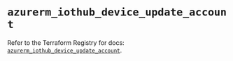 # `azurerm_iothub_device_update_account`

Refer to the Terraform Registry for docs: [`azurerm_iothub_device_update_account`](https://registry.terraform.io/providers/hashicorp/azurerm/3.110.0/docs/resources/iothub_device_update_account).

